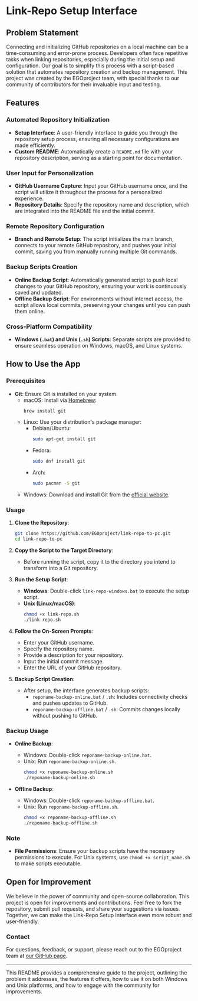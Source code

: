 

# Link-Repo Setup Interface

## Problem Statement

Connecting and initializing GitHub repositories on a local machine can be a time-consuming and error-prone process. Developers often face repetitive tasks when linking repositories, especially during the initial setup and configuration. Our goal is to simplify this process with a script-based solution that automates repository creation and backup management. This project was created by the EGOproject team, with special thanks to our community of contributors for their invaluable input and testing.

## Features

### Automated Repository Initialization

- **Setup Interface**: A user-friendly interface to guide you through the repository setup process, ensuring all necessary configurations are made efficiently.
- **Custom README**: Automatically create a `README.md` file with your repository description, serving as a starting point for documentation.

### User Input for Personalization

- **GitHub Username Capture**: Input your GitHub username once, and the script will utilize it throughout the process for a personalized experience.
- **Repository Details**: Specify the repository name and description, which are integrated into the README file and the initial commit.

### Remote Repository Configuration

- **Branch and Remote Setup**: The script initializes the main branch, connects to your remote GitHub repository, and pushes your initial commit, saving you from manually running multiple Git commands.

### Backup Scripts Creation

- **Online Backup Script**: Automatically generated script to push local changes to your GitHub repository, ensuring your work is continuously saved and updated.
- **Offline Backup Script**: For environments without internet access, the script allows local commits, preserving your changes until you can push them online.

### Cross-Platform Compatibility

- **Windows (`.bat`) and Unix (`.sh`) Scripts**: Separate scripts are provided to ensure seamless operation on Windows, macOS, and Linux systems.

## How to Use the App

### Prerequisites

- **Git**: Ensure Git is installed on your system.
  - macOS: Install via [Homebrew](https://brew.sh/):
    ```bash
    brew install git
    ```
  - Linux: Use your distribution's package manager:
    - Debian/Ubuntu:
      ```bash
      sudo apt-get install git
      ```
    - Fedora:
      ```bash
      sudo dnf install git
      ```
    - Arch:
      ```bash
      sudo pacman -S git
      ```
  - Windows: Download and install Git from the [official website](https://git-scm.com/download/win).

### Usage

1. **Clone the Repository**:
   ```bash
   git clone https://github.com/EGOproject/link-repo-to-pc.git
   cd link-repo-to-pc
   ```

2. **Copy the Script to the Target Directory**:
   - Before running the script, copy it to the directory you intend to transform into a Git repository.

3. **Run the Setup Script**:
   - **Windows**: Double-click `link-repo-windows.bat` to execute the setup script.
   - **Unix (Linux/macOS)**:
     ```bash
     chmod +x link-repo.sh
     ./link-repo.sh
     ```

4. **Follow the On-Screen Prompts**:
   - Enter your GitHub username.
   - Specify the repository name.
   - Provide a description for your repository.
   - Input the initial commit message.
   - Enter the URL of your GitHub repository.

5. **Backup Script Creation**:
   - After setup, the interface generates backup scripts:
     - `reponame-backup-online.bat` / `.sh`: Includes connectivity checks and pushes updates to GitHub.
     - `reponame-backup-offline.bat` / `.sh`: Commits changes locally without pushing to GitHub.

### Backup Usage

- **Online Backup**:
  - Windows: Double-click `reponame-backup-online.bat`.
  - Unix: Run `reponame-backup-online.sh`.
    ```bash
    chmod +x reponame-backup-online.sh
    ./reponame-backup-online.sh
    ```

- **Offline Backup**:
  - Windows: Double-click `reponame-backup-offline.bat`.
  - Unix: Run `reponame-backup-offline.sh`.
    ```bash
    chmod +x reponame-backup-offline.sh
    ./reponame-backup-offline.sh
    ```

### Note

- **File Permissions**: Ensure your backup scripts have the necessary permissions to execute. For Unix systems, use `chmod +x script_name.sh` to make scripts executable.

## Open for Improvement

We believe in the power of community and open-source collaboration. This project is open for improvements and contributions. Feel free to fork the repository, submit pull requests, and share your suggestions via issues. Together, we can make the Link-Repo Setup Interface even more robust and user-friendly.

### Contact

For questions, feedback, or support, please reach out to the EGOproject team at [our GitHub page](https://github.com/EGOproject).

---

This README provides a comprehensive guide to the project, outlining the problem it addresses, the features it offers, how to use it on both Windows and Unix platforms, and how to engage with the community for improvements.